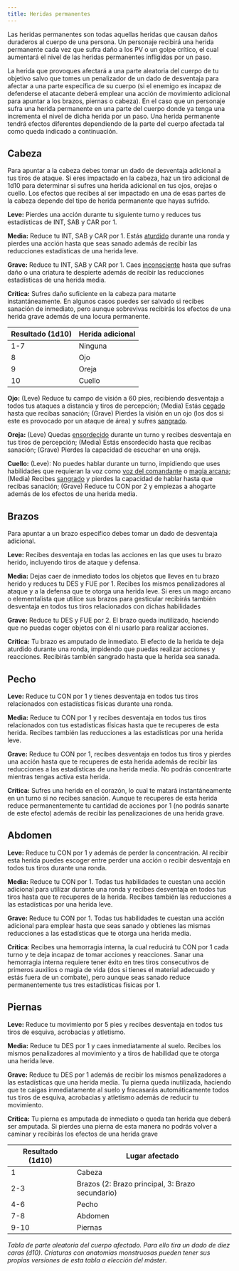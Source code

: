 ```yaml
---
title: Heridas permanentes
---
```


Las heridas permanentes son todas aquellas heridas que causan daños duraderos al cuerpo de una persona. Un personaje recibirá una herida permanente cada vez que sufra daño a los PV o un golpe crítico, el cual aumentará el nivel de las heridas permanentes infligidas por un paso.

La herida que provoques afectará a una parte aleatoria del cuerpo de tu objetivo salvo que tomes un penalizador de un dado de desventaja para afectar a una parte específica de su cuerpo (si el enemigo es incapaz de defenderse el atacante deberá emplear una acción de movimiento adicional para apuntar a los brazos, piernas o cabeza). En el caso que un personaje sufra una herida permanente en una parte del cuerpo donde ya tenga una incrementa el nivel de dicha herida por un paso. Una herida permanente tendrá efectos diferentes dependiendo de la parte del cuerpo afectada tal como queda indicado a continuación.

## Cabeza

Para apuntar a la cabeza debes tomar un dado de desventaja adicional a tus tiros de ataque. Si eres impactado en la cabeza, haz un tiro adicional de 1d10 para determinar si sufres una herida adicional en tus ojos, orejas o cuello. Los efectos que recibes al ser impactado en una de esas partes de la cabeza depende del tipo de herida permanente que hayas sufrido.

**Leve:** Pierdes una acción durante tu siguiente turno y reduces tus estadísticas de INT, SAB y CAR por 1.

**Media:** Reduce tu INT, SAB y CAR por 1. Estás [aturdido](https://raldamain.com/rules/Reglas%20principales/Efectos%20de%20estado.html#aturdida) durante una ronda y pierdes una acción hasta que seas sanado además de recibir las reducciones estadísticas de una herida leve.

**Grave:** Reduce tu INT, SAB y CAR por 1. Caes [inconsciente](https://raldamain.com/rules/Reglas%20principales/Efectos%20de%20estado.html#inconsciente) hasta que sufras daño o una criatura te despierte además de recibir las reducciones estadísticas de una herida media. 

**Crítica:** Sufres daño suficiente en la cabeza para matarte instantáneamente. En algunos casos puedes ser salvado si recibes sanación de inmediato, pero aunque sobrevivas recibirás los efectos de una herida grave además de una locura permanente.

| Resultado (1d10) | Herida adicional |
| ---------------- | ---------------- |
| 1-7              | Ninguna          |
| 8                | Ojo              |
| 9                | Oreja            |
| 10               | Cuello           |

**Ojo:** (Leve) Reduce tu campo de visión a 60 pies, recibiendo desventaja a todos tus ataques a distancia y tiros de percepción; (Media) Estás [cegado](https://raldamain.com/rules/Reglas%20principales/Efectos%20de%20estado.html#cegada) hasta que recibas sanación; (Grave) Pierdes la visión en un ojo (los dos si este es provocado por un ataque de área) y sufres [sangrado](https://raldamain.com/rules/Reglas%20principales/Efectos%20de%20estado.html#sangrado).

**Oreja:** (Leve) Quedas [ensordecido](https://raldamain.com/rules/Reglas%20principales/Efectos%20de%20estado.html#ensordecida) durante un turno y recibes desventaja en tus tiros de percepción; (Media) Estás ensordecido hasta que recibas sanación; (Grave) Pierdes la capacidad de escuchar en una oreja.

**Cuello:** (Leve): No puedes hablar durante un turno, impidiendo que uses habilidades que requieran la voz como [voz del comandante](https://raldamain.com/rules/Rangos/Social/presencia.html) o [magia arcana](https://raldamain.com/rules/Rangos/Magia%20arcana/); (Media) Recibes [sangrado](https://raldamain.com/rules/Reglas%20principales/Efectos%20de%20estado.html#sangrado) y pierdes la capacidad de hablar hasta que recibas sanación; (Grave) Reduce tu CON por 2 y empiezas a ahogarte además de los efectos de una herida media.

## Brazos

Para apuntar a un brazo específico debes tomar un dado de desventaja adicional.

**Leve:** Recibes desventaja en todas las acciones en las que uses tu brazo herido, incluyendo tiros de ataque y defensa. 

**Media:** Dejas caer de inmediato todos los objetos que lleves en tu brazo herido y reduces tu DES y FUE por 1. Recibes los mismos penalizadores al ataque y a la defensa que te otorga una herida leve. Si eres un mago arcano o elementalista que utilice sus brazos para gesticular recibirás también desventaja en todos tus tiros relacionados con dichas habilidades

**Grave:** Reduce tu DES y FUE por 2. El brazo queda inutilizado, haciendo que no puedas coger objetos con él ni usarlo para realizar acciones. 

**Crítica:** Tu brazo es amputado de inmediato. El efecto de la herida te deja aturdido durante una ronda, impidendo que puedas realizar acciones y reacciones. Recibirás también sangrado hasta que la herida sea sanada.

## Pecho

**Leve:** Reduce tu CON por 1 y tienes desventaja en todos tus tiros relacionados con estadísticas físicas durante una ronda.

**Media:** Reduce tu CON por 1 y recibes desventaja en todos tus tiros relacionados con tus estadísticas físicas hasta que te recuperes de esta herida. Recibes también las reducciones a las estadísticas por una herida leve.

**Grave:** Reduce tu CON por 1, recibes desventaja en todos tus tiros y pierdes una acción hasta que te recuperes de esta herida además de recibir las reducciones a las estadísticas de una herida media. No podrás concentrarte mientras tengas activa esta herida.

**Crítica:** Sufres una herida en el corazón, lo cual te matará instantáneamente en un turno si no recibes sanación. Aunque te recuperes de esta herida reduce permanentemente tu cantidad de acciones por 1 (no podrás sanarte de este efecto) además de recibir las penalizaciones de una herida grave.

## Abdomen

**Leve:** Reduce tu CON por 1 y además de perder la concentración. Al recibir esta herida puedes escoger entre perder una acción o recibir desventaja en todos tus tiros durante una ronda.

**Media:** Reduce tu CON por 1. Todas tus habilidades te cuestan una acción adicional para utilizar durante una ronda y recibes desventaja en todos tus tiros hasta que te recuperes de la herida. Recibes también las reducciones a las estadísticas por una herida leve.

**Grave:** Reduce tu CON por 1. Todas tus habilidades te cuestan una acción adicional para emplear hasta que seas sanado y obtienes las mismas reducciones a las estadísticas que te otorga una herida media. 

**Crítica**: Recibes una hemorragia interna, la cual reducirá tu CON por 1 cada turno y te deja incapaz de tomar acciones y reacciones. Sanar una hemorragia interna requiere tener éxito en tres tiros consecutivos de primeros auxilios o magia de vida (dos si tienes el material adecuado y estás fuera de un combate), pero aunque seas sanado reduce permanentemente tus tres estadísticas físicas por 1.

## Piernas

**Leve:** Reduce tu movimiento por 5 pies y recibes desventaja en todos tus tiros de esquiva, acrobacias y atletismo.

**Media:** Reduce tu DES por 1 y caes inmediatamente al suelo. Recibes los mismos penalizadores al movimiento y a tiros de habilidad que te otorga una herida leve.

**Grave:** Reduce tu DES por 1 además de recibir los mismos penalizadores a las estadísticas que una herida media. Tu pierna queda inutilizada, haciendo que te caigas inmediatamente al suelo y fracasarás automáticamente todos tus tiros de esquiva, acrobacias y atletismo además de reducir tu movimiento.

**Crítica:** Tu pierna es amputada de inmediato o queda tan herida que deberá ser amputada. Si pierdes una pierna de esta manera no podrás volver a caminar y recibirás los efectos de una herida grave

| Resultado (1d10) | Lugar afectado                                   |
| ---------------- | ------------------------------------------------ |
| 1                | Cabeza                                           |
| 2-3              | Brazos (2: Brazo principal, 3: Brazo secundario) |
| 4-6              | Pecho                                            |
| 7-8              | Abdomen                                          |
| 9-10             | Piernas                                          |

*Tabla de parte aleatoria del cuerpo afectado. Para ello tira un dado de diez caras (d10)*. *Criaturas con anatomías monstruosas pueden tener sus propias versiones de esta tabla a elección del máster*.
